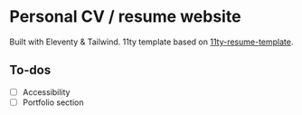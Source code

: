 # Personal CV / resume website

Built with Eleventy & Tailwind. 11ty template based on [11ty-resume-template](https://github.com/learnwithgurpreet/11ty-resume-template/tree/main).

## To-dos

- [ ] Accessibility
- [ ] Portfolio section
